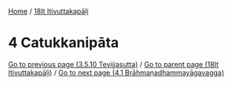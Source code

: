 
[Home](/) / [18It Itivuttakapāḷi](../18It.md)

# 4 Catukkanipāta


[Go to previous page (3.5.10 Tevijjasutta)](3/3.5/3.5.10.md) / [Go to parent page (18It Itivuttakapāḷi)](0.md) / [Go to next page (4.1 Brāhmaṇadhammayāgavagga)](4/4.1.md)


